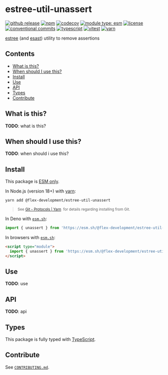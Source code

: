 # estree-util-unassert

[![github release](https://img.shields.io/github/v/release/flex-development/estree-util-unassert.svg?include_prereleases&sort=semver)](https://github.com/flex-development/estree-util-unassert/releases/latest)
[![npm](https://img.shields.io/npm/v/@flex-development/estree-util-unassert.svg)](https://npmjs.com/package/@flex-development/estree-util-unassert)
[![codecov](https://codecov.io/gh/flex-development/estree-util-unassert/graph/badge.svg?token=)](https://codecov.io/gh/flex-development/estree-util-unassert)
[![module type: esm](https://img.shields.io/badge/module%20type-esm-brightgreen)](https://github.com/voxpelli/badges-cjs-esm)
[![license](https://img.shields.io/github/license/flex-development/estree-util-unassert.svg)](LICENSE.md)
[![conventional commits](https://img.shields.io/badge/-conventional%20commits-fe5196?logo=conventional-commits&logoColor=ffffff)](https://conventionalcommits.org/)
[![typescript](https://img.shields.io/badge/-typescript-3178c6?logo=typescript&logoColor=ffffff)](https://typescriptlang.org/)
[![vitest](https://img.shields.io/badge/-vitest-6e9f18?style=flat&logo=vitest&logoColor=ffffff)](https://vitest.dev/)
[![yarn](https://img.shields.io/badge/-yarn-2c8ebb?style=flat&logo=yarn&logoColor=ffffff)](https://yarnpkg.com/)

[estree][estree] (and [esast][esast]) utility to remove assertions

## Contents

- [What is this?](#what-is-this)
- [When should I use this?](#when-should-i-use-this)
- [Install](#install)
- [Use](#use)
- [API](#api)
- [Types](#types)
- [Contribute](#contribute)

## What is this?

**TODO**: what is this?

## When should I use this?

**TODO**: when should i use this?

## Install

This package is [ESM only][esm].

In Node.js (version 18+) with [yarn][yarn]:

```sh
yarn add @flex-development/estree-util-unassert
```

<blockquote>
  <small>
    See <a href='https://yarnpkg.com/protocol/git'>Git - Protocols | Yarn</a>
    &nbsp;for details regarding installing from Git.
  </small>
</blockquote>

In Deno with [`esm.sh`][esmsh]:

```ts
import { unassert } from 'https://esm.sh/@flex-development/estree-util-unassert'
```

In browsers with [`esm.sh`][esmsh]:

```html
<script type="module">
  import { unassert } from 'https://esm.sh/@flex-development/estree-util-unassert'
</script>
```

## Use

**TODO**: use

## API

**TODO**: api

## Types

This package is fully typed with [TypeScript][typescript].

## Contribute

See [`CONTRIBUTING.md`](CONTRIBUTING.md).

[esast]: https://github.com/syntax-tree/esast
[esm]: https://gist.github.com/sindresorhus/a39789f98801d908bbc7ff3ecc99d99c
[esmsh]: https://esm.sh/
[estree]: https://github.com/estree/estree
[typescript]: https://www.typescriptlang.org
[yarn]: https://yarnpkg.com

